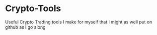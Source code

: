 # Crypto-Tools
Useful Crypto Trading tools I make for myself that I might as well put on github as i go along
